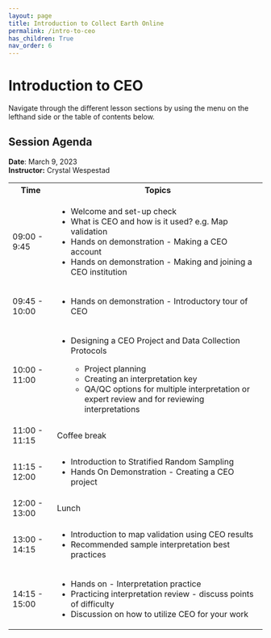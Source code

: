 ```yaml
---
layout: page
title: Introduction to Collect Earth Online
permalink: /intro-to-ceo
has_children: True
nav_order: 6
---
```


# Introduction to CEO

Navigate through the different lesson sections by using the menu on the lefthand side or the table of contents below.

## Session Agenda  
**Date**: March 9, 2023  
**Instructor:** Crystal Wespestad

<table>
  <tbody>
    <tr>
      <th align="center">Time</th>
      <th align="center">Topics</th>
    </tr>
    <tr>
      <td>09:00 - 9:45</td>
      <td>
        <ul>
            <li>Welcome and set-up check</li>
            <li>What is CEO and how is it used? e.g. Map validation</li>
            <li>Hands on demonstration - Making a CEO account</li>
            <li>Hands on demonstration - Making and joining a CEO institution</li>
         </ul>
      </td>
    </tr>
    <tr>
     <td>09:45 - 10:00</td>
      <td>
        <ul>
            <li>Hands on demonstration - Introductory tour of CEO</li>
         </ul>
      </td>
    </tr>
    <tr>
      <td>10:00 - 11:00</td>
      <td>
        <ul>
            <li>Designing a CEO Project and Data Collection Protocols</li>
            <ul>
            <li>Project planning</li>
            <li>Creating an interpretation key</li>
            <li>QA/QC options for multiple interpretation or expert review and for reviewing interpretations</li>
         </ul>
    <tr>
      <td>11:00 - 11:15</td>
      <td>Coffee break</td>
      </ul>
      </td>
    </tr>
    <tr>
      <td>11:15 - 12:00</td>
      <td>
        <ul>
            <li>Introduction to Stratified Random Sampling</li>
            <li>Hands On Demonstration - Creating a CEO project</li>
         </ul>
      </td>
    </tr>
    <tr>
      <td>12:00 - 13:00</td>
      <td>Lunch</td>
    </tr>
    <tr>
      <td>13:00 - 14:15</td>
      <td>
        <ul>
            <li>Introduction to map validation using CEO results</li>
            <li>Recommended sample interpretation best practices</li>
          </ul>
      </td>
    </tr>
    <tr>
      <td>14:15 - 15:00</td>
      <td>
        <ul>
            <li>Hands on - Interpretation practice</li>
            <li>Practicing interpretation review - discuss points of difficulty</li>
            <li>Discussion on how to utilize CEO for your work</li>
         </ul>
      </td>
    </tr>
  </tbody>
</table>
